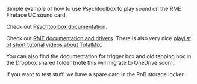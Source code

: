 Simple example of how to use Psychtoolbox to play sound on the RME Fireface UC sound card. 

Check out [Psychtoolbox documentation](http://psychtoolbox.org). 

Check out [RME documentation and drivers](https://www.rme-audio.de/fireface-uc.html). There is also very nice [playlist of short tutorial videos about TotalMix](https://youtube.com/playlist?list=PL0QKeSpeDQwHGxAhD-cJSIBZC7_en5rck). 

You can also find the documentation for trigger box and old tapping box in the Dropbox shared folder (note this will migrate to OneDrive soon). 

If you want to test stuff, we have a spare card in the RnB storage locker. 
